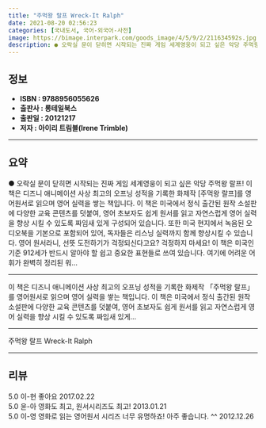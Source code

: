 ```yaml
---
title: "주먹왕 랄프 Wreck-It Ralph"
date: 2021-08-20 02:56:23
categories: [국내도서, 국어-외국어-사전]
image: https://bimage.interpark.com/goods_image/4/5/9/2/211634592s.jpg
description: ● 오락실 문이 닫히면 시작되는 진짜 게임 세계영웅이 되고 싶은 악당 주먹왕 랄프! 이 책은 디즈니 애니메이션 사상 최고의 오프닝 성적을 기록한 화제작 [주먹왕 랄프]를 영어원서로 읽으며 영어 실력을 쌓는 책입니다. 이 책은 미국에서 정식 출간된 원작 소설판에 다양한 교육 콘텐츠를 덧
---
```


## **정보**

- **ISBN : 9788956055626**
- **출판사 : 롱테일북스**
- **출판일 : 20121217**
- **저자 : 아이리 트림블(Irene Trimble)**

------



## **요약**

●  오락실 문이 닫히면 시작되는 진짜 게임 세계영웅이 되고 싶은 악당 주먹왕 랄프! 이 책은 디즈니 애니메이션 사상 최고의 오프닝 성적을 기록한 화제작 [주먹왕 랄프]를 영어원서로 읽으며 영어 실력을 쌓는 책입니다. 이 책은 미국에서 정식 출간된 원작 소설판에 다양한 교육 콘텐츠를 덧붙여, 영어 초보자도 쉽게 원서를 읽고 자연스럽게 영어 실력을 향상 시킬 수 있도록 짜임새 있게 구성되어 있습니다. 또한 미국 현지에서 녹음된 오디오북을 기본으로 포함되어 있어, 독자들은 리스닝 실력까지 함께 향상시킬 수 있습니다. 영어 원서라니, 선뜻 도전하기가 걱정되신다고요? 걱정하지 마세요! 이 책은 미국인 기준 912세가 반드시 알아야 할 쉽고 중요한 표현들로 쓰여 있습니다. 여기에 어려운 어휘가 완벽히 정리된 워...

------

이 책은 디즈니 애니메이션 사상 최고의 오프닝 성적을 기록한 화제작 「주먹왕 랄프」를 영어원서로 읽으며 영어 실력을 쌓는 책입니다. 이 책은 미국에서 정식 출간된 원작 소설판에 다양한 교육 콘텐츠를 덧붙여, 영어 초보자도 쉽게 원서를 읽고 자연스럽게 영어 실력을 향상 시킬 수 있도록 짜임새 있게... 

------


주먹왕 랄프 Wreck-It Ralph 

------


## **리뷰** 

5.0 이-현 좋아요 2017.02.22 <br/>5.0 윤-아 영화도 최고, 원서시리즈도 최고! 2013.01.21 <br/>5.0 이-영 영화로 읽는 영어원서 시리즈 너무 유명하죠! 아주 좋습니다. ^^ 2012.12.26 <br/>